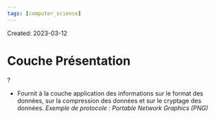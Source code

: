 ```yaml
---
tags: [computer_science] 
---
```

Created: 2023-03-12

# Couche Présentation
?
- Fournit à la couche application des informations sur le format des données, sur la compression des données et sur le cryptage des données. *Exemple de protocole : Portable Network Graphics (PNG)*
<!--SR:!2024-04-09,41,190-->